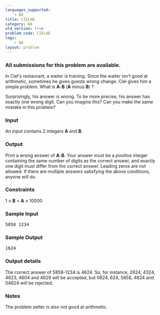 ```yaml
---
languages_supported:
    - NA
title: CIELAB
category: NA
old_version: true
problem_code: CIELAB
tags:
    - NA
layout: problem
---
```

###  All submissions for this problem are available. 

In Ciel's restaurant, a waiter is training. Since the waiter isn't good at arithmetic, sometimes he gives guests wrong change. Ciel gives him a simple problem. What is **A**-**B** (**A** minus **B**) ?

Surprisingly, his answer is wrong. To be more precise, his answer has exactly one wrong digit. Can you imagine this? Can you make the same mistake in this problem?

### Input

An input contains 2 integers **A** and **B**.

### Output

Print a wrong answer of **A**-**B**. Your answer must be a *positive* integer containing the same number of digits as the correct answer, and exactly one digit must differ from the correct answer. Leading zeros are not allowed. If there are multiple answers satisfying the above conditions, anyone will do.

### Constraints

1 ≤ **B** &lt; **A** ≤ 10000

### Sample Input

<pre>5858 1234
</pre>
### Sample Output

<pre>1624
</pre>
### Output details

The correct answer of 5858-1234 is 4624. So, for instance, 2624, 4324, 4623, 4604 and 4629 will be accepted, but 0624, 624, 5858, 4624 and 04624 will be rejected.

### Notes

The problem setter is also not good at arithmetic.

